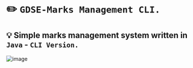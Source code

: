 # ✏️ `GDSE-Marks Management CLI.`



## 💡 Simple marks management system written in `Java` - `CLI Version.`






![image](https://user-images.githubusercontent.com/115478137/226293587-2c664cf2-09a5-46a0-ba29-ae40e4139d15.png)
